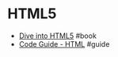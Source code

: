 # HTML5

- [Dive into HTML5](http://diveintohtml5.info) #book
- [Code Guide - HTML](http://codeguide.co/#html) #guide
